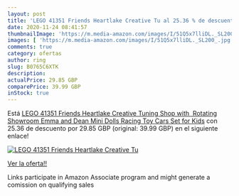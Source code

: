 ```yaml
---
layout: post
title: 'LEGO 41351 Friends Heartlake Creative Tu al 25.36 % de descuento'
date: 2020-11-24 08:41:57
thumbnailImage: 'https://m.media-amazon.com/images/I/51Q5x7lliDL._SL200_.jpg'
images: [ 'https://m.media-amazon.com/images/I/51Q5x7lliDL._SL200_.jpg' ]
comments: true
category: ofertas
author: ring
slug: B0765C6XTK
description:
actualPrice: 29.85 GBP
comparePrice: 39.99 GBP
inStock: true
---
```


Está [LEGO 41351 Friends Heartlake Creative Tuning Shop with  Rotating Showroom  Emma and Dean Mini Dolls  Racing Toy Cars Set for Kids](https://www.amazon.co.uk/dp/B0765C6XTK/?tag=tolees0a-21) con 25.36 de descuento por 29.85 GBP (original: 39.99 GBP) en el siguiente enlace!

[![LEGO 41351 Friends Heartlake Creative Tu](https://m.media-amazon.com/images/I/51Q5x7lliDL._SL200_.jpg)](https://www.amazon.co.uk/dp/B0765C6XTK/?tag=tolees0a-21)

[Ver la oferta!!](https://www.amazon.co.uk/dp/B0765C6XTK/?tag=tolees0a-21)

Links participate in Amazon Associate program and might generate a comission on qualifying sales


